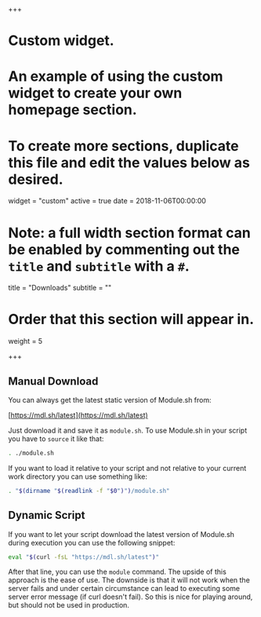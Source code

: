 +++
# Custom widget.
# An example of using the custom widget to create your own homepage section.
# To create more sections, duplicate this file and edit the values below as desired.
widget = "custom"
active = true
date = 2018-11-06T00:00:00

# Note: a full width section format can be enabled by commenting out the `title` and `subtitle` with a `#`.
title = "Downloads"
subtitle = ""

# Order that this section will appear in.
weight = 5

+++

## Manual Download

You can always get the latest static version of Module.sh from:

[https://mdl.sh/latest](https://mdl.sh/latest)

Just download it and save it as `module.sh`. To use Module.sh in
your script you have to `source` it like that:

```sh
. ./module.sh
```

If you want to load it relative to your script and not relative to
your current work directory you can use something like:

```sh
. "$(dirname "$(readlink -f "$0")")/module.sh"
```


## Dynamic Script

If you want to let your script download the latest version of
Module.sh during execution you can use the following snippet:

```sh
eval "$(curl -fsL "https://mdl.sh/latest")"
```

After that line, you can use the `module` command. The upside of this
approach is the ease of use. The downside is that it will not work when
the server fails and under certain circumstance can lead to
executing some server error message (if curl doesn't fail). So this
is nice for playing around, but should not be used in production.

